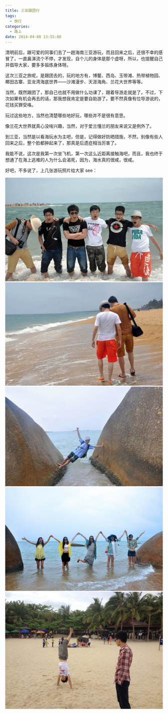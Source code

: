 ```yaml
---
title: 三亚跟团行
tags:
  - 旅行
categories:
  - 路上
date: 2014-04-08 13:55:08
---
```


清明前后，跟可爱的同事们去了一趟海南三亚游玩，而且回来之后，还很不幸的感冒了，一直鼻涕流个不停，才发现，自个儿的身体是那个虚呀，所以，也提醒自己并倡导大家，要多多锻炼身体呀。

这次三亚之旅呢，是跟团去的，玩的地方有，博鳌、西岛、玉带滩、热带植物园、椰田古寨、亚龙湾海底世界——沙滩漫步、天涯海角、兰花大世界等等。

当然，既然跟团了，那自己也就不用做什么功课了，跟着导游走就是了。不过，下次如果有机会再去的话，那我想我肯定是要自助游了。要不然真像有位导游说的，花钱买罪受咯。

玩过这些地方，当然也清楚哪些地好玩，哪些并不是很有意思。

像兰花大世界就真心没啥兴趣，当然，对于爱兰懂兰的朋友来说又是例外了。

到三亚，当然是以看海玩水为主吧，但是，记得做好防晒措施，不然，别像有些人回来之后，整个脸都肿起来了，那真是后遗症相当厉害了。

<!-- more -->

我能不说，这次是我第一次坐飞机，第一次这么近距离接触海吧，而且，我也终于想通了在海上逃难的人为什么会渴死，因为，海水真的很咸，很咸。

好吧，不多说了，上几张游玩照片给大家 see：

![](/images/sanya/sanya1.jpg)
![](/images/sanya/sanya2.jpg)
![](/images/sanya/sanya3.jpg)
![](/images/sanya/sanya4.jpg)
![](/images/sanya/sanya5.jpg)

<br/>
<br/>
